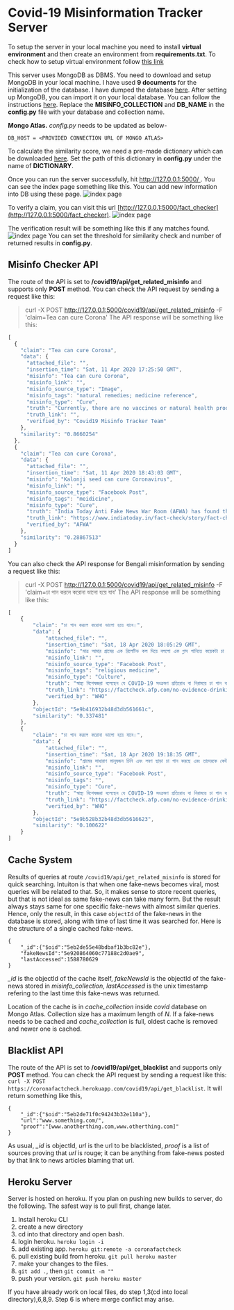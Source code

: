 # Covid-19 Misinformation Tracker Server

To setup the server in your local machine you need to install **virtual environment** and then create an environment from **requirements.txt**. To check how to setup virtual environment follow [this link](https://docs.python.org/3/tutorial/venv.html)

This server uses MongoDB as DBMS. You need to download and setup MongoDB in your local machine. I have used **9 documents** for the initialization of the database. I have dumped the database [here](https://drive.google.com/file/d/19YLjsfMu__jdHpjjfV0JYZmLuwMIslXl/view?usp=sharing). After setting up MongoDB, you can import it on your local database. You can follow the instructions [here](https://docs.mongodb.com/manual/reference/program/mongoimport/). Replace the **MISINFO_COLLECTION** and **DB_NAME** in the **config.py** file with your database and collection name.

**Mongo Atlas.** *config.py* needs to be updated as below-
```
DB_HOST = <PROVIDED CONNECTION URL OF MONGO ATLAS>
```
 
To calculate the similarity score, we need a pre-made dictionary which can be downloaded [here](https://drive.google.com/file/d/16Uej6m8D3ZM0oasGvPX6-Xf0czpNqqq9/view?usp=sharing). Set the path of this dictionary in **config.py** under the name of **DICTIONARY**.

Once you can run the server successfully, hit [http://127.0.0.1:5000/ ](http://127.0.0.1:5000/). You can see the index page something like this. You can add new information into DB using these page. ![index page](https://github.com/coronabd/corona-fact-checker/blob/master/server-for-extension/files/index.jpg) 

To verify a claim, you can visit this url [http://127.0.0.1:5000/fact_checker](http://127.0.0.1:5000/fact_checker). ![index page](https://github.com/coronabd/corona-fact-checker/blob/master/server-for-extension/files/checker.jpg)

The verification result will be something like this if any matches found. ![index page](https://github.com/coronabd/corona-fact-checker/blob/master/server-for-extension/files/results.jpg)
You can set the threshold for similarity check and number of returned results in **config.py**.
## Misinfo Checker API

The route of the API is set to **/covid19/api/get_related_misinfo** and supports only **POST** method. You can check the API request by sending a request like this:
> curl -X POST http://127.0.0.1:5000/covid19/api/get_related_misinfo -F 'claim=Tea can cure Corona'
The API response will be something like this:
```javascript
[
  {
    "claim": "Tea can cure Corona",
    "data": {
      "attached_file": "",
      "insertion_time": "Sat, 11 Apr 2020 17:25:50 GMT",
      "misinfo": "Tea can cure Corona",
      "misinfo_link": "",
      "misinfo_source_type": "Image",
      "misinfo_tags": "natural remedies; medicine reference",
      "misinfo_type": "Cure",
      "truth": "Currently, there are no vaccines or natural health products that are authorized to treat or protect against COVID-19 ",
      "truth_link": "",
      "verified_by": "Covid19 Misinfo Tracker Team"
    },
    "similarity": "0.8660254"
  },
  {
    "claim": "Tea can cure Corona",
    "data": {
      "attached_file": "",
      "insertion_time": "Sat, 11 Apr 2020 18:43:03 GMT",
      "misinfo": "Kalonji seed can cure Coronavirus",
      "misinfo_link": "",
      "misinfo_source_type": "Facebook Post",
      "misinfo_tags": "meidicine",
      "misinfo_type": "Cure",
      "truth": "India Today Anti Fake News War Room (AFWA) has found the claim to be misleading. First of all, there is no conclusive research that proves the assured efficacy of hydroxychloroquine as a wonder drug to fight Covid-19. Second, kalonji does not contain hydroxychloroquine. Third, the World Health Organization (WHO) has never recommended this combination of kalonji and honey as a preventive measure against coronavirus.",
      "truth_link": "https://www.indiatoday.in/fact-check/story/fact-check-can-kalonji-seeds-cure-covid-19-truth-behind-viral-myth-busted-1665269-2020-04-10",
      "verified_by": "AFWA"
    },
    "similarity": "0.28867513"
  }
]
```
You can also check the API response for Bengali misinformation by sending a request like this:
> curl -X POST http://127.0.0.1:5000/covid19/api/get_related_misinfo -F 'claim=চা পান করলে করোনা ভালো হয়ে যাব'
The API response will be something like this:
```javascript
[
    {
        "claim": "চা পান করলে করোনা ভালো হয়ে যাবে।",
        "data": {
            "attached_file": "",
            "insertion_time": "Sat, 18 Apr 2020 18:05:29 GMT",
            "misinfo": "মাত্র আমার গ্রামের এক রিলেটিভ কল দিয়ে বললো এক গ্লাস পানিতে কয়েকটা চা পাতা নিয়ে একটা ভালো ইন্টেনশন নিয়ে খেলে করোনা ভালো হয়ে যাবে। ",
            "misinfo_link": "",
            "misinfo_source_type": "Facebook Post",
            "misinfo_tags": "religious medicine",
            "misinfo_type": "Culture",
            "truth": "স্বাস্থ্য বিশেষজ্ঞরা বলেছেন যে COVID-19 সংক্রমণ প্রতিরোধ বা নিরাময়ে চা পান করা কার্যকর তা প্রমাণ করার জন্য পর্যাপ্ত বৈজ্ঞানিক প্রমাণ নেই; ২০২০ সালের মার্চ পর্যন্ত ওয়ার্ল্ড হেলথ অর্গানাইজেশন (ডাব্লুএইচও) বলেছে যে চায়ে কোভিড -১৯ এর কোনও নিরাময় নেই।",
            "truth_link": "https://factcheck.afp.com/no-evidence-drinking-tea-can-cure-or-relieve-symptoms-covid-19-doctors-say",
            "verified_by": "WHO"
        },
        "objectId": "5e9b416932b48d3db561661c",
        "similarity": "0.337481"
    },
    {
        "claim": "চা পান করলে করোনা ভালো হয়ে যাবে।",
        "data": {
            "attached_file": "",
            "insertion_time": "Sat, 18 Apr 2020 19:18:35 GMT",
            "misinfo": "গ্রামের সাধারাণ মানুষজন চিনি এবং লবণ ছাড়া চা পান করছে এবং তাদেরকে কেউ একজন বলেছে যে এটা ভাইরাসটি সারাতে সাহায্য করবে। এমতাবস্থায়, মানুষ আযান দিচ্ছে এবং রং চা পান করছে।",
            "misinfo_link": "",
            "misinfo_source_type": "Facebook Post",
            "misinfo_tags": "",
            "misinfo_type": "Cure",
            "truth": "স্বাস্থ্য বিশেষজ্ঞরা বলেছেন যে COVID-19 সংক্রমণ প্রতিরোধ বা নিরাময়ে চা পান করা কার্যকর তা প্রমাণ করার জন্য পর্যাপ্ত বৈজ্ঞানিক প্রমাণ নেই; ২০২০ সালের মার্চ পর্যন্ত ওয়ার্ল্ড হেলথ অর্গানাইজেশন (ডাব্লুএইচও) বলেছে যে চায়ে কোভিড -১৯ এর কোনও নিরাময় নেই।",
            "truth_link": "https://factcheck.afp.com/no-evidence-drinking-tea-can-cure-or-relieve-symptoms-covid-19-doctors-say",
            "verified_by": "WHO"
        },
        "objectId": "5e9b528b32b48d3db5616623",
        "similarity": "0.100622"
    }
]
```

## Cache System
Results of queries at route `/covid19/api/get_related_misinfo` is stored for quick searching. Intuiton is that when one fake-news becomes viral, most queries will be related to that. So, it makes sense to store recent queries, but that is not ideal as same fake-news can take many form. But the result always stays same for one specific fake-news with almost similar queries. Hence, only the result, in this case `objectId` of the fake-news in the database is stored, along with time of last time it was searched for. Here is the structure of a single cached fake-news.  
```	
{
	"_id":{"$oid":"5eb2de55e48bdbaf1b3bc82e"},
	"fakeNewsId":"5e920864060c77188c2d0ae9",
	"lastAccessed":1588780629
}
```
*_id* is the objectId of the cache itself, *fakeNewsId* is the objectId of the fake-news stored in *misinfo_collection*, *lastAccessed* is the unix timestamp refering to the last time this fake-news was returned. 

Location of the cache is in *cache_collection* inside *covid* database on Mongo Atlas. Collection size has a  maximum length of *N*. If a fake-news needs to be cached and *cache_collection* is full, oldest cache is removed and newer one is cached.

## Blacklist API

The route of the API is set to **/covid19/api/get_blacklist** and supports only **POST** method. You can check the API request by sending a request like this:
`curl -X POST https://coronafactcheck.herokuapp.com/covid19/api/get_blacklist`. It will return something like this,
```
{
	"_id":{"$oid":"5eb2de71f0c94243b32e110a"},
	"url":"www.something.com/",
	"proof":"[www.anotherthing.com,www.otherthing.com]"
}
```
As usual, *_id* is objectId, *url* is the url to be blacklisted, *proof* is a list of sources proving that *url* is rouge; it can be anything from fake-news posted by that link to news articles blaming that url.

## Heroku Server
Server is hosted on heroku. If you plan on pushing new builds to server, do the following. The safest way is to pull first, change later. 
1. Install heroku CLI
2. create a new directory
3. cd into that directory and open bash.
4. login heroku. `heroku login -i`  
5. add existing app. `heroku git:remote -a coronafactcheck`
6. pull existing build from heroku. `git pull heroku master`
7. make your changes to the files.
8. `git add .`, then `git commit -m ""`
9. push your version. `git push heroku master`

If you have already work on local files, do step 1,3(cd into local directory),6,8,9. Step 6 is where merge conflict may arise. 
